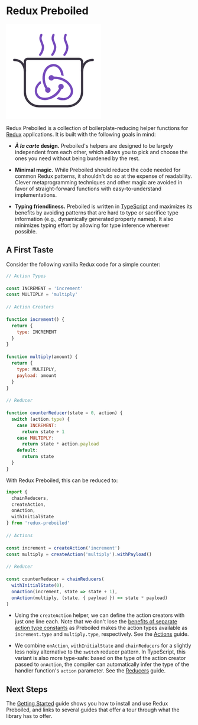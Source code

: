 # Redux Preboiled

![](./logo/logo.png)

Redux Preboiled is a collection of boilerplate-reducing helper functions
for [Redux][redux] applications. It is built with the following goals in
mind:

- **_À la carte_ design.** Preboiled's helpers are designed to be largely
  independent from each other, which allows you to pick and choose
  the ones you need without being burdened by the rest.

- **Minimal magic.** While Preboiled should reduce the code needed for
  common Redux patterns, it shouldn't do so at the expense of readability.
  Clever metaprogramming techniques and other magic are avoided in favor of
  straight-forward functions with easy-to-understand implementations.

- **Typing friendliness.** Preboiled is written in [TypeScript][ts]
  and maximizes its benefits by avoiding patterns that are hard to type
  or sacrifice type information (e.g., dynamically generated property
  names). It also minimizes typing effort by allowing for type inference
  wherever possible.

[redux]: https://redux.js.org/
[ts]: https://www.typescriptlang.org/

## A First Taste

Consider the following vanilla Redux code for a simple counter:

```js
// Action Types

const INCREMENT = 'increment'
const MULTIPLY = 'multiply'

// Action Creators

function increment() {
  return {
    type: INCREMENT
  }
}

function multiply(amount) {
  return {
    type: MULTIPLY,
    payload: amount
  }
}

// Reducer

function counterReducer(state = 0, action) {
  switch (action.type) {
    case INCREMENT:
      return state + 1
    case MULTIPLY:
      return state * action.payload
    default:
      return state
  }
}
```

With Redux Preboiled, this can be reduced to:

```js
import {
  chainReducers,
  createAction,
  onAction,
  withInitialState
} from 'redux-preboiled'

// Actions

const increment = createAction('increment')
const multiply = createAction('multiply').withPayload()

// Reducer

const counterReducer = chainReducers(
  withInitialState(0),
  onAction(increment, state => state + 1),
  onAction(multiply, (state, { payload }) => state * payload)
)
```

* Using the `createAction` helper, we can define the action creators with just
  one line each. Note that we don't lose the [benefits of separate action type
  constants][redux-action-types] as Preboiled makes the action types available
  as `increment.type` and `multiply.type`, respectively. See the
  [Actions][docs-actions] guide.

* We combine `onAction`, `withInitialState` and `chainReducers` for a slightly
  less noisy alternative to the `switch` reducer pattern. In TypeScript, this
  variant is also more type-safe: based on the type of the action creator passed
  to `onAction`, the compiler can automatically infer the type of the handler
  function's `action` parameter. See the [Reducers][docs-reducers] guide.

## Next Steps

The [Getting Started][docs-getting-started] guide shows you how to install
and use Redux Preboiled, and links to several guides that offer a tour
through what the library has to offer.

[docs-actions]: https://redux-preboiled.gitbook.io/docs/guide/actions
[docs-getting-started]: https://redux-preboiled.gitbook.io/docs/guide/getting-started
[docs-reducers]: https://redux-preboiled.gitbook.io/docs/guide/reducers
[redux-action-types]: https://redux.js.org/faq/actions#why-should-type-be-a-string-or-at-least-serializable-why-should-my-action-types-be-constants
